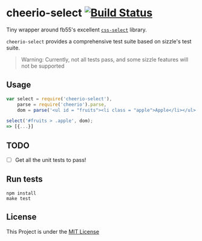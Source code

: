 # cheerio-select [![Build Status](https://secure.travis-ci.org/matthewmueller/cheerio-select.svg?branch=master)](http://travis-ci.org/matthewmueller/cheerio-select)

Tiny wrapper around fb55's excellent [`css-select`](https://github.com/fb55/css-select) library.

`cheerio-select` provides a comprehensive test suite based on sizzle's test suite. 

> Warning: Currently, not all tests pass, and some sizzle features will not be supported

## Usage

```js
var select = require('cheerio-select'),
    parse = require('cheerio').parse,
    dom = parse('<ul id = "fruits"><li class = "apple">Apple</li></ul>');

select('#fruits > .apple', dom);
=> [{...}]
```

## TODO 

- [ ] Get all the unit tests to pass!

## Run tests

```
npm install
make test
```

## License 

This Project is under the [MIT License](LICENSE)
